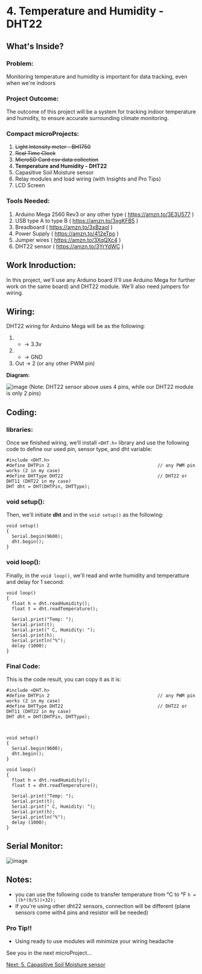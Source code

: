 # 4. Temperature and Humidity - DHT22

## What's Inside?
### Problem: 
Monitoring temperature and humidity is important for data tracking, even when we're indoors

### Project Outcome: 
The outcome of this project will be a system for tracking indoor temperature and humidity, to ensure accurate surrounding climate monitoring.

### Compact microProjects: 
1. ~~Light Intensity meter - BH1750~~
2. ~~Real Time Clock~~
3. ~~MicroSD Card csv data collection~~
4. **Temperature and Humidity - DHT22**
5. Capasitive Soil Moisture sensor
6. Relay modules and load wiring (with Insights and Pro Tips)
7. LCD Screen

### Tools Needed:
1.   Arduino Mega 2560 Rev3 or any other type ( https://amzn.to/3E3U577 )
2.   USB type A to type B ( https://amzn.to/3xgKFB5 )
3.   Breadboard ( https://amzn.to/3xBzaol )
4.   Power Supply ( https://amzn.to/412eTpo )
5.   Jumper wires ( https://amzn.to/3XqQXc4 )
6.   DHT22 sensor ( https://amzn.to/3YrYdWC )


## Work Inroduction:
In this project, we'll use any Arduino board (I'll use Arduino Mega for further work on the same board) and DHT22 module. We'll also need jumpers for wiring. 

## Wiring:
DHT22 wiring for Arduino Mega will be as the following: 
1.  + -> 3.3v
2.  - -> GND
3.  Out -> 2 (or any other PWM pin)  

**Diagram:**

![image](https://user-images.githubusercontent.com/65976495/218758450-332a9ee3-5eef-4ac4-8b07-fc5a8024eeb4.png)
(Note: DHT22 sensor above uses 4 pins, while our DHT22 module is only 2 pins)

## Coding: 
### libraries:
Once we finished wiring, we'll install ```<DHT.h>``` library and use the following code to define our used pin, sensor type, and dht variable: 
```
#include <DHT.h>
#define DHTPin 2                                        // any PWM pin works (2 in my case)
#define DHTType DHT22                                   // DHT22 or DHT11 (DHT22 in my case)
DHT dht = DHT(DHTPin, DHTType);
```
### void setup():
Then, we'll initiate **dht** and in the ```void setup()``` as the following: 
```
void setup()
{
  Serial.begin(9600);
  dht.begin();
}
```
### void loop():
Finally, in the ```void loop()```, we'll read and write humidity and temperatture and delay for 1 second: 
```
void loop() 
{  
  float h = dht.readHumidity();
  float t = dht.readTemperature();

  Serial.print("Temp: ");
  Serial.print(t);
  Serial.print(" C, Humidity: ");
  Serial.print(h);
  Serial.println("%");
  delay (1000);
}
```


### Final Code: 
This is the code result, you can copy it as it is: 
```
#include <DHT.h>
#define DHTPin 2                                        // any PWM pin works (2 in my case)
#define DHTType DHT22                                   // DHT22 or DHT11 (DHT22 in my case)
DHT dht = DHT(DHTPin, DHTType);



void setup()
{
  Serial.begin(9600);
  dht.begin();
}

void loop() 
{  
  float h = dht.readHumidity();
  float t = dht.readTemperature();

  Serial.print("Temp: ");
  Serial.print(t);
  Serial.print(" C, Humidity: ");
  Serial.print(h);
  Serial.println("%");
  delay (1000);
}
```
## Serial Monitor: 


![image](https://user-images.githubusercontent.com/65976495/218720808-d6c2bf48-7f4a-4003-b4bd-0f7d2f5bd336.png)




## Notes:
- you can use the following code to transfer temperature from °C to °F ```h = ((h*(9/5))+32);```
- If you're using other dht22 sensors, connection will be different (plane sensors come with4 pins and resistor will be needed)


### Pro Tip!!
- Using ready to use modules will minimize your wiring headache 



See you in the next microProject...

[Next: 5. Capasitive Soil Moisture sensor](https://github.com/MustafaHelwa/hArduino/tree/main/Indoor_Home_Seedling_System/05_Soil_Moisture)



